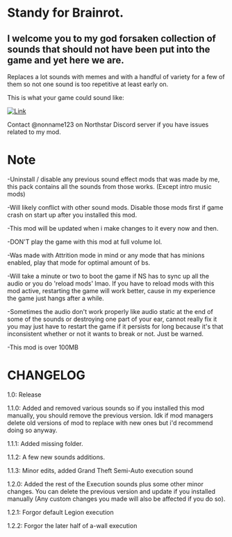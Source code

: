 # Standy for Brainrot.
I welcome you to my god forsaken collection of sounds that should not have been put into the game and yet here we are.
--------------------------------------------------------------------------------------------------------------


Replaces a lot sounds with memes and with a handful of variety for a few of them so not one sound is too repetitive at least early on. 

 This is what your game could sound like:


[![Link](https://img.youtube.com/vi/z0BGWTt-30Q/0.jpg)](https://www.youtube.com/watch?v=z0BGWTt-30Q) 

Contact @nonname123 on Northstar Discord server if you have issues related to my mod.

# Note
-Uninstall / disable any previous sound effect mods that was made by me, this pack contains all the sounds from those works. (Except intro music mods)

-Will likely conflict with other sound mods. Disable those mods first if game crash on start up after you installed this mod.

-This mod will be updated when i make changes to it every now and then. 

-DON'T play the game with this mod at full volume lol.

-Was made with Attrition mode in mind or any mode that has minions enabled, play that mode for optimal amount of bs.

-Will take a minute or two to boot the game if NS has to sync up all the audio or you do 'reload mods' lmao. If you have to reload mods with this mod active, restarting the game will work better, cause in my experience the game just hangs after a while.

-Sometimes the audio don't work properly like audio static at the end of some of the sounds or destroying one part of your ear, cannot really fix it you may just have to restart the game if it persists for long because it's that inconsistent whether or not it wants to break or not. Just be warned.

-This mod is over 100MB


# CHANGELOG


1.0: Release

1.1.0: Added and removed various sounds so if you installed this mod manually, you should remove the previous version. Idk if mod managers delete old versions of mod to replace with new ones but i'd recommend doing so anyway.

1.1.1: Added missing folder.

1.1.2: A few new sounds additions.

1.1.3: Minor edits, added Grand Theft Semi-Auto execution sound

1.2.0: Added the rest of the Execution sounds plus some other minor changes. You can delete the previous version and update if you installed manually (Any custom changes you made will also be affected if you do so).

1.2.1: Forgor default Legion execution

1.2.2: Forgor the later half of a-wall execution